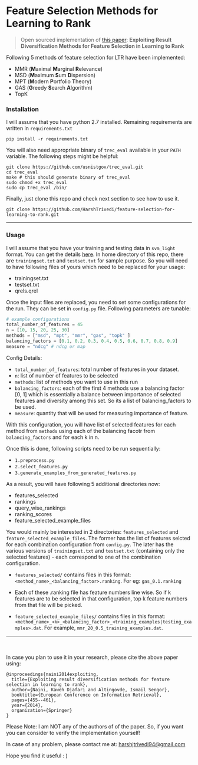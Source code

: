 # Feature Selection Methods for Learning to Rank

> Open sourced implementation of [this paper](http://www.ceng.metu.edu.tr/~altingovde/pubs/n.pdf):
**Exploiting Result Diversification Methods
for Feature Selection in Learning to Rank** 



Following 5 methods of feature selection for LTR have been implemented:

 * MMR (**M**aximal **M**arginal **R**elevance)
 * MSD (**M**aximum **S**um **D**ispersion)
 * MPT (**M**odern **P**ortfolio **T**heory)
 * GAS (**G**reedy **S**earch **A**lgorithm)
 * TopK 


### Installation

I will assume that you have python 2.7 installed. Remaining requirements are written in `requirements.txt`
```
pip install -r requirements.txt
```
You will also need appropriate binary of `trec_eval` available in your `PATH` variable. The following steps might be helpful:
```
git clone https://github.com/usnistgov/trec_eval.git
cd trec_eval
make # this should generate binary of trec_eval
sudo chmod +x trec_eval
sudo cp trec_eval /bin/ 
```

Finally, just clone this repo and check next section to see how to use it.
```
git clone https://github.com/HarshTrivedi/feature-selection-for-learning-to-rank.git
```

---


### Usage

I will assume that you have your training and testing data in `svm_light` format. You can get the details [here](http://svmlight.joachims.org/). In home directory of this repo, there are `trainingset.txt` and `testset.txt` for sample purpose. 
So you will need to have following files of yours which need to be replaced for your usage:

* trainingset.txt
* testset.txt
* qrels.qrel 

Once the input files are replaced, you need to set some configurations for the run. They can be set in `config.py` file. Following parameters are tunable:

```python
# example configurations
total_number_of_features = 45
n = [10, 15, 20, 25, 30]
methods = ["msd", "mpt", "mmr", "gas", "topk" ]
balancing_factors = [0.1, 0.2, 0.3, 0.4, 0.5, 0.6, 0.7, 0.8, 0.9]
measure = "ndcg" # ndcg or map
```
Config Details:
* `total_number_of_features`: total number of features in your dataset.
* `n`: list of number of features to be selected
* `methods`: list of methods you want to use in this run
* `balancing_factors`: each of the first 4 methods use a balancing factor [0, 1] which is essentially a balance between importance of selected features and diversity among this set. So its a list of balancing_factors to be used.
* `measure`: quantity that will be used for measuring importance of feature. 

With this configuration, you will have list of selected features for each method from `methods` using each of the balancing facotr from `balancing_factors` and for each k in n.

Once this is done, following scripts need to be run sequentially:

* `1.preprocess.py`
* `2.select_features.py`
* `3.generate_examples_from_generated_features.py`

As a result, you will have following 5 additional directories now:

* features_selected
* rankings
* query_wise_rankings
* ranking_scores
* feature_selected_example_files

You would mainly be interested in 2 directories: `features_selected` and `feature_selected_example_files`. The former has the list of features selcted for each combination configuration from `config.py`. The later has the various versions of `trainingset.txt` and `testset.txt` (containing only the selected features) - each correspond to one of the combination configuration.

* `features_selected/` contains files in this format: `<method_name>_<balancing_factor>.ranking`. For eg: `gas_0.1.ranking`

* Each of these .ranking file has feature numbers line wise. So if k features are to be selected in that configuration, top k feature numbers from that file will be picked.

* `feature_selected_example_files/` contains files in this format: `<method_name>_<k>_<balancing_factor>_<training_examples|testing_examples>.dat`. For example, `mmr_20_0.5_training_examples.dat`.

---

<br><br>
In case you plan to use it in your research, please cite the above paper using:

```
@inproceedings{naini2014exploiting,
  title={Exploiting result diversification methods for feature selection in learning to rank},
  author={Naini, Kaweh Djafari and Altingovde, Ismail Sengor},
  booktitle={European Conference on Information Retrieval},
  pages={455--461},
  year={2014},
  organization={Springer}
}
```


Please Note: I am NOT any of the authors of of the paper. So, if you want you can consider to verify the implementation yourself!

In case of any problem, please contact me at: harshjtrivedi94@gmail.com

Hope you find it useful : )